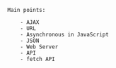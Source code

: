 	Main points:
	
		- AJAX
		- URL
		- Asynchronous in JavaScript
		- JSON
		- Web Server
		- API
		- fetch API
		